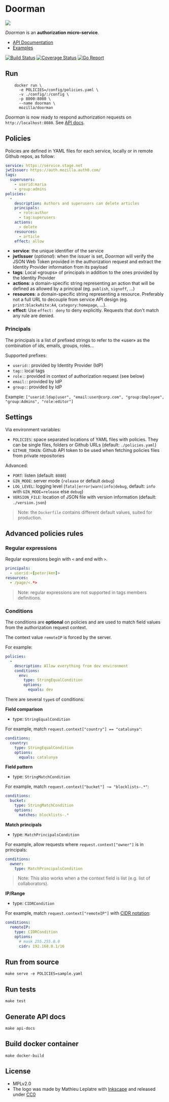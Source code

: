 Doorman
=======

![](logo.svg)

*Doorman* is an **authorization micro-service**.

- [API Documentation](https://mozilla.github.io/doorman/)
- [Examples](examples/)

[![Build Status](https://travis-ci.org/mozilla/doorman.svg?branch=master)](https://travis-ci.org/mozilla/doorman)
[![Coverage Status](https://coveralls.io/repos/github/mozilla/doorman/badge.svg?branch=master)](https://coveralls.io/github/mozilla/doorman?branch=master)
[![Go Report](https://goreportcard.com/badge/github.com/mozilla/doorman)](https://goreportcard.com/report/github.com/mozilla/doorman)

## Run

```
    docker run \
      -e POLICIES=/config/policies.yaml \
      -v ./config/:/config \
      -p 8000:8080 \
      --name doorman \
      mozilla/doorman
```

*Doorman* is now ready to respond authorization requests on `http://localhost:8080`. See [API docs](https://mozilla.github.io/doorman/).

## Policies

Policies are defined in YAML files for each service, locally or in remote Github repos, as follow:

```yaml
service: https://service.stage.net
jwtIssuer: https://auth.mozilla.auth0.com/
tags:
  superusers:
    - userid:maria
    - group:admins
policies:
  -
    description: Authors and superusers can delete articles
    principals:
      - role:author
      - tag:superusers
    actions:
      - delete
    resources:
      - article
    effect: allow
```

* **service**: the unique identifier of the service
* **jwtIssuer** (*optional*): when the issuer is set, *Doorman* will verify the JSON Web Token provided in the authorization request and extract the Identity Provider information from its payload
* **tags**: Local «groups» of principals in addition to the ones provided by the Identity Provider
* **actions**: a domain-specific string representing an action that will be defined as allowed by a principal (eg. `publish`, `signoff`, …)
* **resources**: a domain-specific string representing a resource. Preferably not a full URL to decouple from service API design (eg. `print:blackwhite:A4`, `category:homepage`, …).
* **effect**: Use `effect: deny` to deny explicitly. Requests that don't match any rule are denied.

### Principals

The principals is a list of prefixed strings to refer to the «user» as the combination of ids, emails, groups, roles…

Supported prefixes:

* ``userid:``: provided by Identity Provider (IdP)
* ``tag:``: local tags
* ``role:``: provided in context of authorization request (see below)
* ``email:``: provided by IdP
* ``group:``: provided by IdP

Example: `["userid:ldap|user", "email:user@corp.com", "group:Employee", "group:Admins", "role:editor"]`

## Settings

Via environment variables:

* ``POLICIES``: space separated locations of YAML files with policies. They can be single files, folders or Github URLs (default: ``./policies.yaml``)
* ``GITHUB_TOKEN``: Github API token to be used when fetching policies files from private repositories

Advanced:

* ``PORT``: listen (default: ``8080``)
* ``GIN_MODE``: server mode (``release`` or default ``debug``)
* ``LOG_LEVEL``: logging level (``fatal|error|warn|info|debug``, default: ``info`` with ``GIN_MODE=release`` else ``debug``)
* ``VERSION_FILE``: location of JSON file with version information (default: ``./version.json``)

> Note: the ``Dockerfile`` contains different default values, suited for production.

## Advanced policies rules

### Regular expressions

Regular expressions begin with ``<`` and end with ``>``.

```yaml
principals:
  - userid:<[peter|ken]>
resources:
  - /page/<.*>
```

> Note: regular expressions are not supported in tags members definitions.

### Conditions

The conditions are **optional** on policies and are used to match field values from the authorization request context.

The context value ``remoteIP`` is forced by the server.

For example:

```yaml
policies:
  -
    description: Allow everything from dev environment
    conditions:
      env:
        type: StringEqualCondition
        options:
          equals: dev
```

There are several ``type``s of conditions:

**Field comparison**

* type: ``StringEqualCondition``

For example, match ``request.context["country"] == "catalunya"``:

```yaml
conditions:
  country:
    type: StringEqualCondition
    options:
      equals: catalunya
```

**Field pattern**

* type: ``StringMatchCondition``

For example, match ``request.context["bucket"] ~= "blocklists-.*"``:

```yaml
conditions:
  bucket:
    type: StringMatchCondition
    options:
      matches: blocklists-.*
```

**Match principals**

* type: ``MatchPrincipalsCondition``

For example, allow requests where ``request.context["owner"]`` is in principals:

```yaml
conditions:
  owner:
    type: MatchPrincipalsCondition
```

> Note: This also works when a the context field is list (e.g. list of collaborators).

**IP/Range**

* type: ``CIDRCondition``

For example, match ``request.context["remoteIP"]`` with [CIDR notation](https://en.wikipedia.org/wiki/Classless_Inter-Domain_Routing#CIDR_notation):

```yaml
conditions:
  remoteIP:
    type: CIDRCondition
    options:
      # mask 255.255.0.0
      cidr: 192.168.0.1/16
```

## Run from source

    make serve -e POLICIES=sample.yaml

## Run tests

    make test

## Generate API docs

    make api-docs

## Build docker container

    make docker-build

## License

* MPLv2.0
* The logo was made by Mathieu Leplatre with [Inkscape](https://inkscape.org/)
  and released under [CC0](https://creativecommons.org/share-your-work/public-domain/cc0/)
